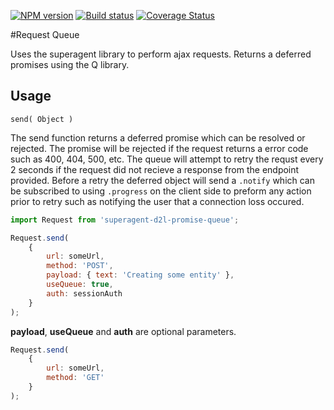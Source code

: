 [![NPM version][npm-image]][npm-url]
[![Build status][ci-image]][ci-url]
[![Coverage Status](https://coveralls.io/repos/Brightspace/superagent-d2l-promise-queue/badge.svg?branch=master&service=github)](https://coveralls.io/github/Brightspace/superagent-d2l-promise-queue?branch=master)

#Request Queue 

Uses the superagent library to perform ajax requests. Returns a deferred promises using the Q library.

## Usage

`send( Object )`

The send function returns a deferred promise which can be resolved or rejected. The promise will be rejected if the request returns a error code such as 400, 404, 500, etc. The queue will attempt to retry the requst every 2 seconds if the request did not recieve a response from the endpoint provided. Before a retry the deferred object will send a `.notify` which can be subscribed to using `.progress` on the client side to preform any action prior to retry such as notifying the user that a connection loss occured.

```js
import Request from 'superagent-d2l-promise-queue';

Request.send( 
	{
		url: someUrl,
		method: 'POST',
		payload: { text: 'Creating some entity' },
		useQueue: true,
		auth: sessionAuth
	}
);
```

**payload**, **useQueue** and **auth** are optional parameters.

```js
Request.send(
	{
		url: someUrl,
		method: 'GET'
	}
);
```
[npm-url]: https://npmjs.org/package/superagent-d2l-promise-queue
[npm-image]: https://badge.fury.io/js/superagent-d2l-promise-queue.png
[ci-url]: https://travis-ci.org/Brightspace/superagent-d2l-promise-queue
[ci-image]: https://travis-ci.org/Brightspace/superagent-d2l-promise-queue.svg


